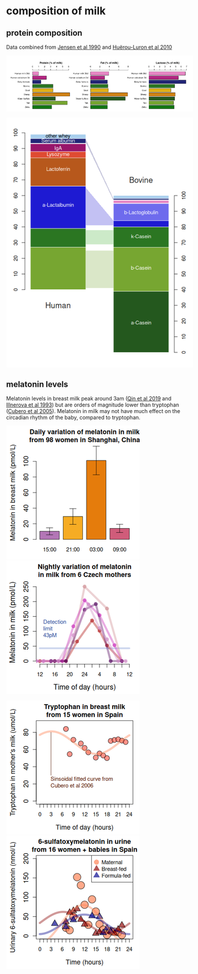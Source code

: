 # composition of milk #

## protein composition ##
Data combined from [Jensen et al 1990](https://pubmed.ncbi.nlm.nih.gov/2184172/) and [Huërou-Luron et al 2010](https://pubmed.ncbi.nlm.nih.gov/20450531/)

![milk_composition_comparison_v1.png](https://github.com/wrf/misc-analyses/blob/master/milk_composition/images/milk_composition_comparison_v1.png)

![milk_protein_comparison_v1.png](https://github.com/wrf/misc-analyses/blob/master/milk_composition/images/milk_protein_comparison_v1.png)

## melatonin levels ##
Melatonin levels in breast milk peak around 3am ([Qin et al 2019](https://pmc.ncbi.nlm.nih.gov/articles/PMC6884443/) and [Illnerova et al 1993](https://pubmed.ncbi.nlm.nih.gov/8370707/)) but are orders of magnitude lower than tryptophan ([Cubero et al 2005](https://pubmed.ncbi.nlm.nih.gov/16380706/)). Melatonin in milk may not have much effect on the circadian rhythm of the baby, compared to tryptophan.

![qin2019_melatonin_in_milk.png](https://github.com/wrf/misc-analyses/blob/master/milk_composition/images/qin2019_melatonin_in_milk.png) ![illnerova1993_melatonin_in_milk.png](https://github.com/wrf/misc-analyses/blob/master/milk_composition/images/illnerova1993_melatonin_in_milk.png)

![cubero2006_tryptophan_in_milk.png](https://github.com/wrf/misc-analyses/blob/master/milk_composition/images/cubero2006_tryptophan_in_milk.png) ![cubero2006_melatonin_in_urine.png](https://github.com/wrf/misc-analyses/blob/master/milk_composition/images/cubero2006_melatonin_in_urine.png)










